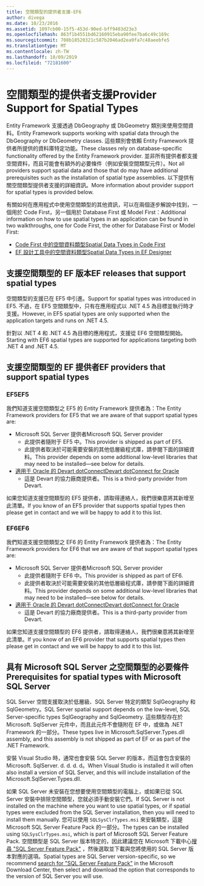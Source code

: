 ```yaml
---
title: 空間類型的提供者支援-EF6
author: divega
ms.date: 10/23/2016
ms.assetid: 1097cb00-15f5-453d-90ed-bff9403d23e3
ms.openlocfilehash: 863f1b4551bd62160915eba90fee7ba6c49c169c
ms.sourcegitcommit: 708b18520321c587b2046ad2ea9fa7c48aeebfe5
ms.translationtype: MT
ms.contentlocale: zh-TW
ms.lasthandoff: 10/09/2019
ms.locfileid: "72181600"
---
```

# <a name="provider-support-for-spatial-types"></a><span data-ttu-id="3c155-102">空間類型的提供者支援</span><span class="sxs-lookup"><span data-stu-id="3c155-102">Provider Support for Spatial Types</span></span>
<span data-ttu-id="3c155-103">Entity Framework 支援透過 DbGeography 或 DbGeometry 類別來使用空間資料。</span><span class="sxs-lookup"><span data-stu-id="3c155-103">Entity Framework supports working with spatial data through the DbGeography or DbGeometry classes.</span></span> <span data-ttu-id="3c155-104">這些類別會依賴 Entity Framework 提供者所提供的資料庫特定功能。</span><span class="sxs-lookup"><span data-stu-id="3c155-104">These classes rely on database-specific functionality offered by the Entity Framework provider.</span></span> <span data-ttu-id="3c155-105">並非所有提供者都支援空間資料，而且可能會有額外的必要條件（例如安裝空間類型元件）。</span><span class="sxs-lookup"><span data-stu-id="3c155-105">Not all providers support spatial data and those that do may have additional prerequisites such as the installation of spatial type assemblies.</span></span> <span data-ttu-id="3c155-106">以下提供有關空間類型提供者支援的詳細資訊。</span><span class="sxs-lookup"><span data-stu-id="3c155-106">More information about provider support for spatial types is provided below.</span></span>  

<span data-ttu-id="3c155-107">有關如何在應用程式中使用空間類型的其他資訊，可以在兩個逐步解說中找到，一個用於 Code First，另一個用於 Database First 或 Model First：</span><span class="sxs-lookup"><span data-stu-id="3c155-107">Additional information on how to use spatial types in an application can be found in two walkthroughs, one for Code First, the other for Database First or Model First:</span></span>  

- [<span data-ttu-id="3c155-108">Code First 中的空間資料類型</span><span class="sxs-lookup"><span data-stu-id="3c155-108">Spatial Data Types in Code First</span></span>](~/ef6/modeling/code-first/data-types/spatial.md)  
- [<span data-ttu-id="3c155-109">EF 設計工具中的空間資料類型</span><span class="sxs-lookup"><span data-stu-id="3c155-109">Spatial Data Types in EF Designer</span></span>](~/ef6/modeling/designer/data-types/spatial.md)  

## <a name="ef-releases-that-support-spatial-types"></a><span data-ttu-id="3c155-110">支援空間類型的 EF 版本</span><span class="sxs-lookup"><span data-stu-id="3c155-110">EF releases that support spatial types</span></span>  

<span data-ttu-id="3c155-111">空間類型的支援已在 EF5 中引進。</span><span class="sxs-lookup"><span data-stu-id="3c155-111">Support for spatial types was introduced in EF5.</span></span> <span data-ttu-id="3c155-112">不過，在 EF5 空間類型中，只有在應用程式以 .NET 4.5 為目標並執行時才支援。</span><span class="sxs-lookup"><span data-stu-id="3c155-112">However, in EF5 spatial types are only supported when the application targets and runs on .NET 4.5.</span></span>  

<span data-ttu-id="3c155-113">針對以 .NET 4 和 .NET 4.5 為目標的應用程式，支援從 EF6 空間類型開始。</span><span class="sxs-lookup"><span data-stu-id="3c155-113">Starting with EF6 spatial types are supported for applications targeting both .NET 4 and .NET 4.5.</span></span>  

## <a name="ef-providers-that-support-spatial-types"></a><span data-ttu-id="3c155-114">支援空間類型的 EF 提供者</span><span class="sxs-lookup"><span data-stu-id="3c155-114">EF providers that support spatial types</span></span>  

### <a name="ef5"></a><span data-ttu-id="3c155-115">EF5</span><span class="sxs-lookup"><span data-stu-id="3c155-115">EF5</span></span>  

<span data-ttu-id="3c155-116">我們知道支援空間類型之 EF5 的 Entity Framework 提供者為：</span><span class="sxs-lookup"><span data-stu-id="3c155-116">The Entity Framework providers for EF5 that we are aware of that support spatial types are:</span></span>  

- <span data-ttu-id="3c155-117">Microsoft SQL Server 提供者</span><span class="sxs-lookup"><span data-stu-id="3c155-117">Microsoft SQL Server provider</span></span>  
    - <span data-ttu-id="3c155-118">此提供者隨附于 EF5 中。</span><span class="sxs-lookup"><span data-stu-id="3c155-118">This provider is shipped as part of EF5.</span></span>  
    - <span data-ttu-id="3c155-119">此提供者取決於可能需要安裝的其他低層級程式庫，請參閱下面的詳細資料。</span><span class="sxs-lookup"><span data-stu-id="3c155-119">This provider depends on some additional low-level libraries that may need to be installed—see below for details.</span></span>  
- [<span data-ttu-id="3c155-120">適用于 Oracle 的 Devart dotConnect</span><span class="sxs-lookup"><span data-stu-id="3c155-120">Devart dotConnect for Oracle</span></span>](https://www.devart.com/dotconnect/oracle/)  
    - <span data-ttu-id="3c155-121">這是 Devart 的協力廠商提供者。</span><span class="sxs-lookup"><span data-stu-id="3c155-121">This is a third-party provider from Devart.</span></span>  

<span data-ttu-id="3c155-122">如果您知道支援空間類型的 EF5 提供者，請取得連絡人，我們很樂意將其新增至此清單。</span><span class="sxs-lookup"><span data-stu-id="3c155-122">If you know of an EF5 provider that supports spatial types then please get in contact and we will be happy to add it to this list.</span></span>  

### <a name="ef6"></a><span data-ttu-id="3c155-123">EF6</span><span class="sxs-lookup"><span data-stu-id="3c155-123">EF6</span></span>  

<span data-ttu-id="3c155-124">我們知道支援空間類型之 EF6 的 Entity Framework 提供者為：</span><span class="sxs-lookup"><span data-stu-id="3c155-124">The Entity Framework providers for EF6 that we are aware of that support spatial types are:</span></span>  

- <span data-ttu-id="3c155-125">Microsoft SQL Server 提供者</span><span class="sxs-lookup"><span data-stu-id="3c155-125">Microsoft SQL Server provider</span></span>  
    - <span data-ttu-id="3c155-126">此提供者隨附于 EF6 中。</span><span class="sxs-lookup"><span data-stu-id="3c155-126">This provider is shipped as part of EF6.</span></span>  
    - <span data-ttu-id="3c155-127">此提供者取決於可能需要安裝的其他低層級程式庫，請參閱下面的詳細資料。</span><span class="sxs-lookup"><span data-stu-id="3c155-127">This provider depends on some additional low-level libraries that may need to be installed—see below for details.</span></span>  
- [<span data-ttu-id="3c155-128">適用于 Oracle 的 Devart dotConnect</span><span class="sxs-lookup"><span data-stu-id="3c155-128">Devart dotConnect for Oracle</span></span>](https://www.devart.com/dotconnect/oracle/)  
    - <span data-ttu-id="3c155-129">這是 Devart 的協力廠商提供者。</span><span class="sxs-lookup"><span data-stu-id="3c155-129">This is a third-party provider from Devart.</span></span>  

<span data-ttu-id="3c155-130">如果您知道支援空間類型的 EF6 提供者，請取得連絡人，我們很樂意將其新增至此清單。</span><span class="sxs-lookup"><span data-stu-id="3c155-130">If you know of an EF6 provider that supports spatial types then please get in contact and we will be happy to add it to this list.</span></span>  

## <a name="prerequisites-for-spatial-types-with-microsoft-sql-server"></a><span data-ttu-id="3c155-131">具有 Microsoft SQL Server 之空間類型的必要條件</span><span class="sxs-lookup"><span data-stu-id="3c155-131">Prerequisites for spatial types with Microsoft SQL Server</span></span>  

<span data-ttu-id="3c155-132">SQL Server 空間支援取決於低層級、SQL Server 特定的類型 SqlGeography 和 SqlGeometry。</span><span class="sxs-lookup"><span data-stu-id="3c155-132">SQL Server spatial support depends on the low-level, SQL Server-specific types SqlGeography and SqlGeometry.</span></span> <span data-ttu-id="3c155-133">這些類型存在於 Microsoft. SqlServer 元件中，而且此元件不會隨附在 EF 中，或做為 .NET Framework 的一部分。</span><span class="sxs-lookup"><span data-stu-id="3c155-133">These types live in Microsoft.SqlServer.Types.dll assembly, and this assembly is not shipped as part of EF or as part of the .NET Framework.</span></span>  

<span data-ttu-id="3c155-134">安裝 Visual Studio 時，通常也會安裝 SQL Server 的版本，而這會包含安裝的 Microsoft. SqlServer. d. d. d. d。</span><span class="sxs-lookup"><span data-stu-id="3c155-134">When Visual Studio is installed it will often also install a version of SQL Server, and this will include installation of the Microsoft.SqlServer.Types.dll.</span></span>  

<span data-ttu-id="3c155-135">如果 SQL Server 未安裝在您想要使用空間類型的電腦上，或如果已從 SQL Server 安裝中排除空間類型，您就必須手動安裝它們。</span><span class="sxs-lookup"><span data-stu-id="3c155-135">If SQL Server is not installed on the machine where you want to use spatial types, or if spatial types were excluded from the SQL Server installation, then you will need to install them manually.</span></span> <span data-ttu-id="3c155-136">您可以使用 `SQLSysClrTypes.msi` 來安裝類型，這是 Microsoft SQL Server Feature Pack 的一部分。</span><span class="sxs-lookup"><span data-stu-id="3c155-136">The types can be installed using `SQLSysClrTypes.msi`, which is part of Microsoft SQL Server Feature Pack.</span></span> <span data-ttu-id="3c155-137">空間類型是 SQL Server 版本特定的，因此建議您在 Microsoft 下載中心[搜尋 "SQL Server Feature Pack"](https://www.microsoft.com/search/result.aspx?q=sql+server+feature+pack) ，然後選取並下載與您將使用的 SQL Server 版本對應的選項。</span><span class="sxs-lookup"><span data-stu-id="3c155-137">Spatial types are SQL Server version-specific, so we recommend [search for "SQL Server Feature Pack"](https://www.microsoft.com/search/result.aspx?q=sql+server+feature+pack) in the Microsoft Download Center, then select and download the option that corresponds to the version of SQL Server you will use.</span></span>
